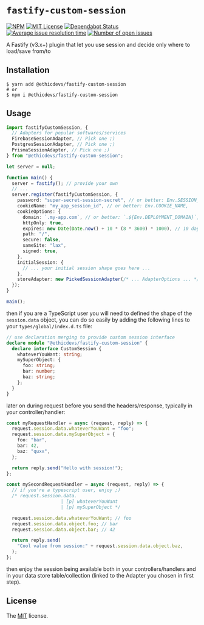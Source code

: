 # `fastify-custom-session`

[![NPM](https://img.shields.io/npm/v/@ethicdevs/fastify-custom-session?color=red)](https://www.npmjs.com/@ethicdevs/fastify-custom-session)
[![MIT License](https://img.shields.io/github/license/ethicdevs/fastify-custom-session.svg?color=blue)](https://github.com/ethicdevs/fastify-custom-session/blob/master/LICENSE)
[![Dependabot Status](https://api.dependabot.com/badges/status?host=github&repo=ethicdevs/fastify-custom-session)](https://dependabot.com)
[![Average issue resolution time](https://isitmaintained.com/badge/resolution/ethicdevs/fastify-custom-session.svg)](https://isitmaintained.com/project/ethicdevs/fastify-custom-session)
[![Number of open issues](https://isitmaintained.com/badge/open/ethicdevs/fastify-custom-session.svg)](https://isitmaintained.com/project/ethicdevs/fastify-custom-session)

A Fastify (v3.x+) plugin that let you use session and decide only where to load/save from/to

## Installation

```shell
$ yarn add @ethicdevs/fastify-custom-session
# or
$ npm i @ethicdevs/fastify-custom-session
```

## Usage

```ts
import fastifyCustomSession, {
  // Adapters for popular softwares/services
  FirebaseSessionAdapter, // Pick one ;)
  PostgresSessionAdapter, // Pick one ;)
  PrismaSessionAdapter, // Pick one ;)
} from "@ethicdevs/fastify-custom-session";

let server = null;

function main() {
  server = fastify(); // provide your own
  // ...
  server.register(fastifyCustomSession, {
    password: "super-secret-session-secret", // or better: Env.SESSION_SECRET,
    cookieName: "my_app_session_id", // or better: Env.COOKIE_NAME,
    cookieOptions: {
      domain: `.my-app.com`, // or better: `.${Env.DEPLOYMENT_DOMAIN}`,
      httpOnly: true,
      expires: new Date(Date.now() + 10 * (8 * 3600) * 1000), // 10 days in secs
      path: "/",
      secure: false,
      sameSite: "lax",
      signed: true,
    },
    initialSession: {
      // ... your initial session shape goes here ...
    },
    storeAdapter: new PickedSessionAdapter(/* ... AdapterOptions ... */) as any,
  });
}

main();
```

then if you are a TypeScript user you will need to defined the shape of the
`session.data` object, you can do so easily by adding the following lines to your
`types/global/index.d.ts` file:

```ts
// use declaration merging to provide custom session interface
declare module "@ethicdevs/fastify-custom-session" {
  declare interface CustomSession {
    whateverYouWant: string;
    mySuperObject: {
      foo: string;
      bar: number;
      baz: string;
    };
  }
}
```

later on during request before you send the headers/response, typically in your controller/handler:

```ts
const myRequestHandler = async (request, reply) => {
  request.session.data.whateverYouWant = "foo";
  request.session.data.mySuperObject = {
    foo: "bar",
    bar: 42,
    baz: "quxx",
  };

  return reply.send("Hello with session!");
};

const mySecondRequestHandler = async (request, reply) => {
  // if you're a typescript user, enjoy ;)
  /* request.session.data.
                    | [p] whateverYouWant
                    | [p] mySuperObject */

  request.session.data.whateverYouWant; // foo
  request.session.data.object.foo; // bar
  request.session.data.object.bar; // 42

  return reply.send(
    "Cool value from session:" + request.session.data.object.baz,
  );
};
```

then enjoy the session being available both in your controllers/handlers and in
your data store table/collection (linked to the Adapter you chosen in first step).

## License

The [MIT](/LICENSE) license.
